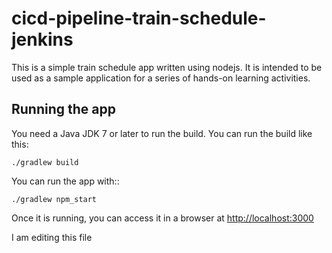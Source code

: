 # cicd-pipeline-train-schedule-jenkins

This is a simple train schedule app written using nodejs. It is intended to be used as a sample application for a series of hands-on learning activities.

## Running the app

You need a Java JDK 7 or later to run the build. You can run the build like this:

    ./gradlew build

You can run the app with::

    ./gradlew npm_start

Once it is running, you can access it in a browser at [http://localhost:3000](http://localhost:3000)

I am editing this file
